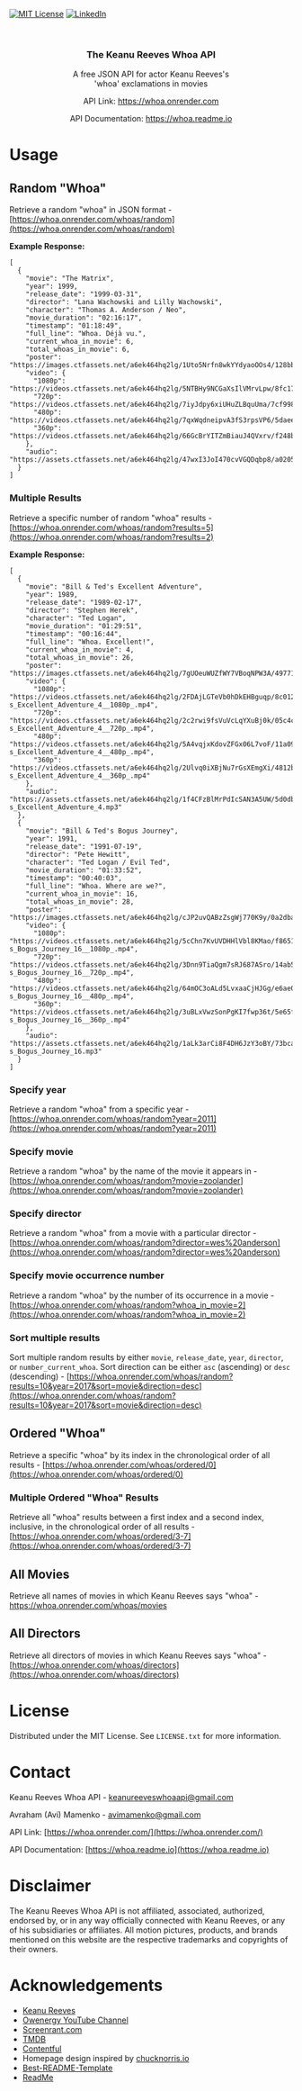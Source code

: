 [![MIT License][license-shield]][license-url]
[![LinkedIn][linkedin-shield]][linkedin-url]

<!-- PROJECT LOGO -->
<br />
<p align="center">
  <h3 align="center">The Keanu Reeves Whoa API</h3>

  <p align="center">
    A free JSON API for actor Keanu Reeves's
    <br />
    'whoa' exclamations in movies
    <br />
  </p>
   <p align="center">API Link: <a href="https://whoa.onrender.com/">https://whoa.onrender.com</a></p>
   <p align="center">API Documentation: <a href="https://whoa.readme.io">https://whoa.readme.io</a></p>
</p>

# Usage

## Random "Whoa"

Retrieve a random "whoa" in JSON format - [https://whoa.onrender.com/whoas/random](https://whoa.onrender.com/whoas/random)

<b>Example Response:</b>

```jsonc
[
  {
    "movie": "The Matrix",
    "year": 1999,
    "release_date": "1999-03-31",
    "director": "Lana Wachowski and Lilly Wachowski",
    "character": "Thomas A. Anderson / Neo",
    "movie_duration": "02:16:17",
    "timestamp": "01:18:49",
    "full_line": "Whoa. Déjà vu.",
    "current_whoa_in_movie": 6,
    "total_whoas_in_movie": 6,
    "poster": "https://images.ctfassets.net/a6ek464hq2lg/1Uto5Nrfn8wkYYdyaoOOs4/128bbaecf198ac68bc0f955863a9d255/f89U3ADr1oiB1s9GkdPOEpXUk5H.jpg",
    "video": {
      "1080p": "https://videos.ctfassets.net/a6ek464hq2lg/5NTBHy9NCGaXsIlVMrvLpw/8fc17c4f5fc37044ca2655b68adb1a18/The_Matrix_6__1080p_.mp4",
      "720p": "https://videos.ctfassets.net/a6ek464hq2lg/7iyJdpy6xiUHuZLBquUma/7cf998052c59bbff2aaada9b61328821/The_Matrix_6__720p_.mp4",
      "480p": "https://videos.ctfassets.net/a6ek464hq2lg/7qxWqdneipvA3fS3rpsVP6/5daeecb78395f8ce10281e9182a960c5/The_Matrix_6__480p_.mp4",
      "360p": "https://videos.ctfassets.net/a6ek464hq2lg/66GcBrYITZmBiauJ4QVxrv/f248b237805fef8a3952176e1cfef828/The_Matrix_6__360p_.mp4"
    },
    "audio": "https://assets.ctfassets.net/a6ek464hq2lg/47wxI3JoI470cvVGQDqbp8/a0205796eab42e57b7da806d4d92177c/The_Matrix_6.mp3"
  }
]
```

### Multiple Results

Retrieve a specific number of random "whoa" results - [https://whoa.onrender.com/whoas/random?results=5](https://whoa.onrender.com/whoas/random?results=2)

<b>Example Response:</b>

```jsonc
[
  {
    "movie": "Bill & Ted's Excellent Adventure",
    "year": 1989,
    "release_date": "1989-02-17",
    "director": "Stephen Herek",
    "character": "Ted Logan",
    "movie_duration": "01:29:51",
    "timestamp": "00:16:44",
    "full_line": "Whoa. Excellent!",
    "current_whoa_in_movie": 4,
    "total_whoas_in_movie": 26,
    "poster": "https://images.ctfassets.net/a6ek464hq2lg/7gUOeuWUZfWY7VBoqNPW3A/49771a6b578e7e53409f2258f736d9d9/tV25lGWGWGEqUe3U0xjQTBgilSx.jpeg",
    "video": {
      "1080p": "https://videos.ctfassets.net/a6ek464hq2lg/2FDAjLGTeVb0hDkEHBguqp/8c012e22a6f72edfc3f64ffd24c881e2/Bill___Ted-s_Excellent_Adventure_4__1080p_.mp4",
      "720p": "https://videos.ctfassets.net/a6ek464hq2lg/2c2rwi9fsVuVcLqYXuBj0k/05c4c2589faa580a638b664550931a70/Bill___Ted-s_Excellent_Adventure_4__720p_.mp4",
      "480p": "https://videos.ctfassets.net/a6ek464hq2lg/5A4vqjxKdovZFGx06L7voF/11a093f676f2d68df77e356d34fd244b/Bill___Ted-s_Excellent_Adventure_4__480p_.mp4",
      "360p": "https://videos.ctfassets.net/a6ek464hq2lg/2Ulvq0iXBjNu7rGsXEmgXi/4812b65c5c4384fd73dae69bf0cedc1b/Bill___Ted-s_Excellent_Adventure_4__360p_.mp4"
    },
    "audio": "https://assets.ctfassets.net/a6ek464hq2lg/1f4CFzBlMrPdIcSAN3A5UW/5d0dbfd884acc151b3aab54d985c9662/Bill___Ted-s_Excellent_Adventure_4.mp3"
  },
  {
    "movie": "Bill & Ted's Bogus Journey",
    "year": 1991,
    "release_date": "1991-07-19",
    "director": "Pete Hewitt",
    "character": "Ted Logan / Evil Ted",
    "movie_duration": "01:33:52",
    "timestamp": "00:40:03",
    "full_line": "Whoa. Where are we?",
    "current_whoa_in_movie": 16,
    "total_whoas_in_movie": 28,
    "poster": "https://images.ctfassets.net/a6ek464hq2lg/cJP2uvQABzZsgWj770K9y/0a2dba19352272363051b34b17fe2ebd/tldtDfLnPFOtTWp758EmIP2Hbz5.jpg",
    "video": {
      "1080p": "https://videos.ctfassets.net/a6ek464hq2lg/5cChn7KvUVDHHlVbl8KMao/f8651ddb7d706afbe1a3ac1311a0e868/Bill___Ted-s_Bogus_Journey_16__1080p_.mp4",
      "720p": "https://videos.ctfassets.net/a6ek464hq2lg/3Dnn9TiaQgm7sRJ687ASro/14ab59707fa475a10b7ce33d5cec2768/Bill___Ted-s_Bogus_Journey_16__720p_.mp4",
      "480p": "https://videos.ctfassets.net/a6ek464hq2lg/64mOC3oALd5LvxaaCjHJGg/e6ae03f72ce09d28727211fb59322197/Bill___Ted-s_Bogus_Journey_16__480p_.mp4",
      "360p": "https://videos.ctfassets.net/a6ek464hq2lg/3uBLxVwzSonPgKI7fwp36t/5e65fae5a94ac40f9e8ca4f90015e2c6/Bill___Ted-s_Bogus_Journey_16__360p_.mp4"
    },
    "audio": "https://assets.ctfassets.net/a6ek464hq2lg/1aLk3arCi8F4DH6JzY3oBY/73bca1ecaa69274645b2c8968a55f975/Bill___Ted-s_Bogus_Journey_16.mp3"
  }
]
```

### Specify year

Retrieve a random "whoa" from a specific year - [https://whoa.onrender.com/whoas/random?year=2011](https://whoa.onrender.com/whoas/random?year=2011)

### Specify movie

Retrieve a random "whoa" by the name of the movie it appears in - [https://whoa.onrender.com/whoas/random?movie=zoolander](https://whoa.onrender.com/whoas/random?movie=zoolander)

### Specify director

Retrieve a random "whoa" from a movie with a particular director - [https://whoa.onrender.com/whoas/random?director=wes%20anderson](https://whoa.onrender.com/whoas/random?director=wes%20anderson)

### Specify movie occurrence number

Retrieve a random "whoa" by the number of its occurrence in a movie - [https://whoa.onrender.com/whoas/random?whoa_in_movie=2](https://whoa.onrender.com/whoas/random?whoa_in_movie=2)

### Sort multiple results

Sort multiple random results by either `movie`, `release_date`, `year`, `director`, or `number_current_whoa`. Sort direction can be either `asc` (ascending) or `desc` (descending) - [https://whoa.onrender.com/whoas/random?results=10&year=2017&sort=movie&direction=desc](https://whoa.onrender.com/whoas/random?results=10&year=2017&sort=movie&direction=desc)

## Ordered "Whoa"

Retrieve a specific "whoa" by its index in the chronological order of all results - [https://whoa.onrender.com/whoas/ordered/0](https://whoa.onrender.com/whoas/ordered/0)

### Multiple Ordered "Whoa" Results

Retrieve all "whoa" results between a first index and a second index, inclusive, in the chronological order of all results - [https://whoa.onrender.com/whoas/ordered/3-7](https://whoa.onrender.com/whoas/ordered/3-7)

## All Movies

Retrieve all names of movies in which Keanu Reeves says "whoa" - https://whoa.onrender.com/whoas/movies

## All Directors

Retrieve all directors of movies in which Keanu Reeves says "whoa" - [https://whoa.onrender.com/whoas/directors](https://whoa.onrender.com/whoas/directors)

<!-- LICENSE -->

# License

Distributed under the MIT License. See `LICENSE.txt` for more information.

<!-- CONTACT -->

# Contact

Keanu Reeves Whoa API - keanureeveswhoaapi@gmail.com

Avraham (Avi) Mamenko - avimamenko@gmail.com

API Link: [https://whoa.onrender.com/](https://whoa.onrender.com/)

API Documentation: [https://whoa.readme.io](https://whoa.readme.io)

# Disclaimer

The Keanu Reeves Whoa API is not affiliated, associated, authorized, endorsed by, or in any way officially connected with Keanu Reeves, or any of his subsidiaries or affiliates. All motion pictures, products, and brands mentioned on this website are the respective trademarks and copyrights of their owners.

<!-- ACKNOWLEDGEMENTS -->

# Acknowledgements

- [Keanu Reeves](https://en.wikipedia.org/wiki/Keanu_Reeves)
- [Owenergy YouTube Channel](https://www.youtube.com/watch?v=Odo5hwu9-wM)
- [Screenrant.com](https://screenrant.com/keanu-reeves-whoa-movies/)
- [TMDB](https://www.themoviedb.org/)
- [Contentful](https://www.contentful.com/)
- Homepage design inspired by [chucknorris.io](https://api.chucknorris.io/)
- [Best-README-Template](https://github.com/othneildrew/Best-README-Template)
- [ReadMe](https://readme.com)

<!-- MARKDOWN LINKS & IMAGES -->
<!-- https://www.markdownguide.org/basic-syntax/#reference-style-links -->

[license-shield]: https://img.shields.io/github/license/othneildrew/Best-README-Template.svg?style=for-the-badge
[license-url]: https://github.com/amamenko/keanu-reeves-whoa-api/blob/master/LICENSE.txt
[linkedin-shield]: https://img.shields.io/badge/-LinkedIn-black.svg?style=for-the-badge&logo=linkedin&colorB=555
[linkedin-url]: https://www.linkedin.com/in/avrahammamenko
